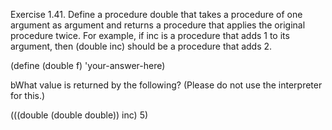 Exercise 1.41. Define a procedure double that takes a procedure of one argument as argument and returns a procedure that applies the original procedure twice. For example, if inc is a procedure that adds 1 to its argument, then (double inc) should be a procedure that adds 2.

(define (double f)
  'your-answer-here)

bWhat value is returned by the following? (Please do not use the interpreter for this.)

(((double (double double)) inc) 5)
